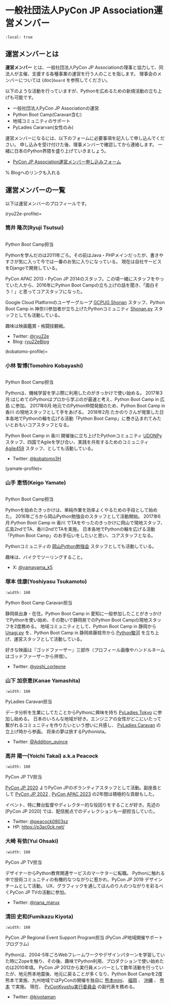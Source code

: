 # 一般社団法人PyCon JP Association運営メンバー

```{contents}
:local: true
```

## 運営メンバーとは

**運営メンバー** とは、一般社団法人PyCon JP Associationの理事と協力して、同法人が主催、支援する各種事業の運営を行う人のことを指します。
理事会のメンバーについては {doc}`board` を参照してください。

以下のような活動を行っていますが、Pythonを広めるための新規活動の立ち上げも可能です。

- 一般社団法人PyCon JP Associationの運営
- Python Boot Camp(Caravan含む)
- 地域コミュニティのサポート
- PyLadies Cararvan(女性のみ)

運営メンバーになるには、以下のフォームに必要事項を記入して申し込んでください。
申し込みを受け付けた後、理事メンバーで確認してから連絡します。
一緒に日本のPython界隈を盛り上げていきましょう。

- [PyCon JP Association運営メンバー申し込みフォーム](https://docs.google.com/forms/d/e/1FAIpQLSeBTd6LQVmPN_orLM8kM9r913UroW6dwRycz83bKNyoZFW3qQ/viewform)

% Blogへのリンクも入れる

## 運営メンバーの一覧

以下は運営メンバーのプロフィールです。

(ryu22e-profile)=

### 筒井 隆次(Ryuji Tsutsui)

```{figure} /_static/ryu22e.jpg
```

Python Boot Camp担当

Pythonを学んだのは2011年ごろ。その前はJava・PHPメインだったが、書きやすさが気に入って今では一番のお気に入りになっている。
現在は自社サービスをDjangoで開発している。

PyCon APAC 2013・PyCon JP 2014のスタッフ。この頃一緒にスタッフをやっていた人から、2016年にPython Boot Campの立ち上げの話を聞き、「面白そう！」と思ってコアスタッフになった。

Google Cloud Platformのユーザーグループ [GCPUG Shonan](https://gcpug-shonan.connpass.com/) スタッフ、Python Boot Camp in 神奈川参加者が立ち上げたPythonコミュニティ [Shonan.py](https://shonan-py.connpass.com/) スタッフとしても活動している。

趣味は映画鑑賞・格闘技観戦。

- Twitter: [@ryu22e](https://twitter.com/ryu22e)
- Blog: [ryu22eBlog](https://ryu22e.org/)

(kobatomo-profile)=

### 小林 智博(Tomohiro Kobayashi)

```{figure} /_static/kobatomo.png
```

Python Boot Camp担当

Pythonは、機械学習を学ぶ際に利用したのがきっかけで使い始める。
2017年3月:はじめてのPythonはプロから学ぶのが最速と考え、Python Boot Camp in 広島 に参加。
2017年6月:地元でのPython仲間発掘のため、Python Boot Camp in 香川 の現地スタッフとして手をあげる。
2018年2月:たかのりさんが発案した日本各地でPythonの輪を広げる活動「Python Boot Camp」に巻き込まれてみたいとおもいコアスタッフとなる。

Python Boot Camp in 香川 開催後に立ち上げたPythonコミュニティ [UDONPy](https://udonpy.connpass.com/) スタッフ、四国でAgileを学び合い、実践を共有するためのコミュニティ [Agile459](https://agile459.connpass.com/) スタッフ、としても活動している。

- Twitter: [@kobatomo3H](https://twitter.com/kobatomo3H)

(yamate-profile)=

### 山手 恵悟(Keigo Yamate)

```{figure} /_static/yamate.png
```

Python Boot Camp担当

Pythonを始めたきっかけは、単純作業を効率よくやるための手段として始めた。 2016年ごろから岡山Python勉強会のスタッフとして活動開始。 2017年6月:Python Boot Camp in 香川 でTAをやったのきっかけに岡山で現地スタッフ、広島2ndでTA、香川2ndでTAを実施。 日本各地でPythonの輪を広げる活動「Python Boot Camp」のお手伝いをしたいと思い、コアスタッフとなる。

Pythonコミュニティの [岡山Python勉強会](https://okapython.connpass.com/) スタッフとしても活動している。

趣味は、バイクでツーリングすること。

* X: [@yamayama_k5](https://twitter.com/yamayama_k5)

### 塚本 佳康(Yoshiyasu Tsukamoto)

```{figure} /_static/yoshi-tsukamo.jpg
:width: 160
```

Python Boot Camp Caravan担当

静岡県出身・在住。Python Boot Camp in 愛知に一般参加したことがきっかけでPythonを使い始め、その勢いで静岡県でのPython Boot Campの現地スタッフを2度務める。
地域コミュニティとして、Python Boot Camp in 静岡から [Unagi.py](https://unagi-py.connpass.com/) を、Python Boot Camp in 静岡県藤枝市から [Python駿河](https://py-suruga.connpass.com/) を立ち上げ、運営スタッフとして活動している。

好きな映画は『ゴッドファーザー』三部作（プロフィール画像やハンドルネームはゴッドファーザーから拝借）。

- Twitter: [@yoshi_corleone](https://twitter.com/yoshi_corleone)

### 山下 加奈恵(Kanae Yamashita)

```{figure} /_static/kanan.jpg
:width: 160
```

PyLadies Caravan担当

データ分析を生業にしてたことからPythonに興味を持ち [PyLadies Tokyo](https://tokyo.pyladies.com/) に参加し始める。
日本のいろんな地域が好き。エンジニアの女性がどこにいたって繋がれるコミュニティを作りたいという想いに共感し、 [PyLadies Caravan](https://tokyo.pyladies.com/caravan/index.html) の立上げ時から参画。
将来の夢は旅するPythonista。

- Twitter: [@Addition_quince](https://twitter.com/Addition_quince)

### 高井 陽一(Yoichi Takai) a.k.a Peacock

```{figure} /_static/peacock.jpg
:width: 160
```

PyCon JP TV担当

[PyCon JP 2020](https://pycon.jp/2020/) よりPyCon JPのボランティアスタッフとして活動。副座長として [PyCon JP 2022](https://2022.pycon.jp/) , [PyCon APAC 2023](https://2023-apac.pycon.jp/) の2年間は積極的な貢献もした。

イベント、特に舞台監督やディレクター的な役回りをすることが好き。先述の [PyCon JP 2020] では、配信拠点でのディレクションも一部担当していた。

- Twitter: [@peacock0803sz](https://twitter.com/peacock0803sz)
- HP: <https://p3ac0ck.net/>

### 大崎 有依(Yui Ohsaki)

```{figure} /_static/nana.jpg
:width: 160
```

PyCon JP TV担当

デザイナーからPython教育関連サービスのマーケターに転職。
Pythonに触れる中で技術コミュニティの有機的なつながりに惹かれ、PyCon JP 2019 デザインチームとして活動。
UX、グラフィックを通してほんのり人のつながりを彩るべくPyCon JP TVの活動に参加。

- Twitter: [@nana_marux](https://twitter.com/nana_marux)

### 清田 史和(Fumikazu Kiyota)

```{figure} /_static/kiyota.jpg
:width: 160
```

PyCon JP Regional Event Support Program担当
(PyCon JP地域開催サポートプログラム)

Pythonは、2004-5年ごろWebフレームワークやデザインパターンを学習していた時にZopeを触り、その後、趣味でPython利用、プロダクションで使い始めたのは2010年頃。
PyCon JP 2012から実行員メンバーとして数年活動を行っていたが、地元熊本地震後、地元に戻ることが多くなり、Python Boot Campを2度熊本で実施、九州地域ではPyConの開催を独自に [熊本mini]、 [福岡] 、 [沖縄] 、 [熊本] で実施。
現在、 [PyConKyushu実行委員会] の副代表を務める。

- Twitter: [@kiyotaman](https://twitter.com/kiyotaman)

[pyconkyushu実行委員会]: https://www.pykyushu.jp/
[沖縄]: https://kyushu.pycon.jp/2019/
[熊本]: https://kyushu.pycon.jp/2022/
[熊本mini]: https://kumamoto.pycon.jp/
[福岡]: https://kyushu.pycon.jp/2018/
